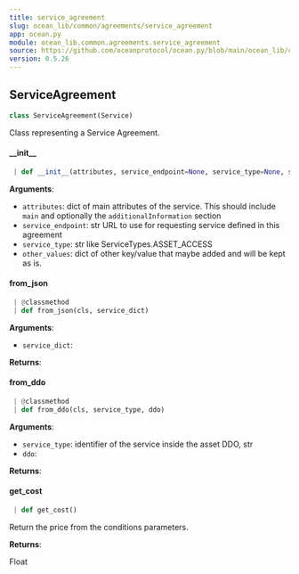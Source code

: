 ```yaml
---
title: service_agreement
slug: ocean_lib/common/agreements/service_agreement
app: ocean.py
module: ocean_lib.common.agreements.service_agreement
source: https://github.com/oceanprotocol/ocean.py/blob/main/ocean_lib/common/agreements/service_agreement.py
version: 0.5.26
---
```

## ServiceAgreement

```python
class ServiceAgreement(Service)
```

Class representing a Service Agreement.

#### \_\_init\_\_

```python
 | def __init__(attributes, service_endpoint=None, service_type=None, service_index=None, other_values=None)
```

**Arguments**:

- `attributes`: dict of main attributes of the service. This should
include `main` and optionally the `additionalInformation` section
- `service_endpoint`: str URL to use for requesting service defined in this agreement
- `service_type`: str like ServiceTypes.ASSET_ACCESS
- `other_values`: dict of other key/value that maybe added and will be kept as is.

#### from\_json

```python
 | @classmethod
 | def from_json(cls, service_dict)
```

**Arguments**:

- `service_dict`: 

**Returns**:



#### from\_ddo

```python
 | @classmethod
 | def from_ddo(cls, service_type, ddo)
```

**Arguments**:

- `service_type`: identifier of the service inside the asset DDO, str
- `ddo`: 

**Returns**:



#### get\_cost

```python
 | def get_cost()
```

Return the price from the conditions parameters.

**Returns**:

Float

